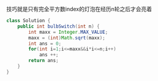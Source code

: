 技巧就是只有完全平方数index的灯泡在经历n轮之后才会亮着

```java 
class Solution {
    public int bulbSwitch(int n) {
        int maxx = Integer.MAX_VALUE;
        maxx = (int)Math.sqrt(maxx);
        int ans = 0;
        for(int i=1;i<=maxx&&i*i<=n;i++)
            ans ++;
        return ans;
    }
}
```